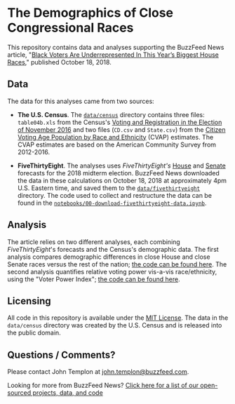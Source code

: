 # The Demographics of Close Congressional Races

This repository contains data and analyses supporting the BuzzFeed News article, "[Black Voters Are Underrepresented In This Year’s Biggest House Races](https://www.buzzfeednews.com/article/johntemplon/black-voters-underrepresented-in-biggest-midterms)," published October 18, 2018.

## Data

The data for this analyses came from two sources:

- __The U.S. Census__. The [`data/census`](data/census) directory contains three files: `table04b.xls` from the Census's [Voting and Registration in the Election of November 2016](https://www.census.gov/data/tables/time-series/demo/voting-and-registration/p20-580.html) and two files (`CD.csv` and `State.csv`) from the [Citizen Voting Age Population by Race and Ethnicity](https://www.census.gov/programs-surveys/decennial-census/about/voting-rights/cvap.html) (CVAP) estimates. The CVAP estimates are based on the American Community Survey from 2012-2016.

- __FiveThirtyEight__. The analyses uses *FiveThirtyEight's* [House](https://projects.fivethirtyeight.com/2018-midterm-election-forecast/house/) and [Senate](https://projects.fivethirtyeight.com/2018-midterm-election-forecast/senate/) forecasts for the 2018 midterm election. BuzzFeed News downloaded the data in these calculations on October 18, 2018 at approximately 4pm U.S. Eastern time, and saved them to the [`data/fivethirtyeight`](data/fivethirtyeight) directory. The code used to collect and restructure the data can be found in the [`notebooks/00-download-fivethirtyeight-data.ipynb`](notebooks/00-download-fivethirtyeight-data.ipynb).

## Analysis

The article relies on two different analyses, each combining *FiveThirtyEight*'s forecasts and the Census's demographic data. The first analysis compares demographic differences in close House and close Senate races versus the rest of the nation; [the code can be found here](notebooks/01-analyze-close-races.ipynb). The second analysis quantifies relative voting power vis-a-vis race/ethnicity, using the "Voter Power Index"; [the code can be found here](notebooks/02-analyze-senate-voter-power-index.ipynb).

## Licensing

All code in this repository is available under the [MIT License](https://opensource.org/licenses/MIT). The data in the `data/census` directory was created by the U.S. Census and is released into the public domain.

## Questions / Comments?

Please contact John Templon at john.templon@buzzfeed.com.

Looking for more from BuzzFeed News? [Click here for a list of our open-sourced projects, data, and code](https://github.com/BuzzFeedNews/everything)

